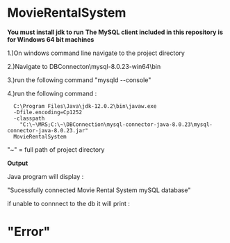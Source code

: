 # MovieRentalSystem
**You must install jdk to run**
**The MySQL client included in this repository is for Windows 64 bit machines**

  1.)On windows command line navigate to the project directory 
  
  2.)Navigate to DBConnecton\mysql-8.0.23-win64\bin
  
  3.)run the following command "mysqld --console"
  
  4.)run the following command :
  
      C:\Program Files\Java\jdk-12.0.2\bin\javaw.exe 
      -Dfile.encoding=Cp1252 
      -classpath 
        "C:\~\MRS;C:\~\DBConnection\mysql-connector-java-8.0.23\mysql-connector-java-8.0.23.jar" 
      MovieRentalSystem 
      
 "~" = full path of project directory 
 
 
 **Output**
 
Java program will display :

  "Sucessfully connected Movie Rental System mySQL database"

if unable to connnect to the db it will print :

  "Error"
=======
